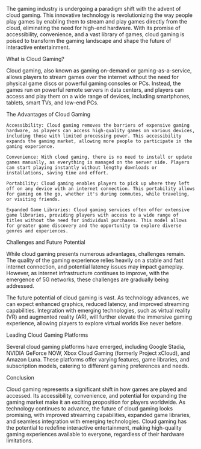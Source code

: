 The gaming industry is undergoing a paradigm shift with the advent of cloud gaming. This innovative technology is revolutionizing the way people play games by enabling them to stream and play games directly from the cloud, eliminating the need for high-end hardware. With its promise of accessibility, convenience, and a vast library of games, cloud gaming is poised to transform the gaming landscape and shape the future of interactive entertainment.

What is Cloud Gaming?

Cloud gaming, also known as gaming on-demand or gaming-as-a-service, allows players to stream games over the internet without the need for physical game discs or powerful gaming consoles or PCs. Instead, the games run on powerful remote servers in data centers, and players can access and play them on a wide range of devices, including smartphones, tablets, smart TVs, and low-end PCs.

The Advantages of Cloud Gaming

    Accessibility: Cloud gaming removes the barriers of expensive gaming hardware, as players can access high-quality games on various devices, including those with limited processing power. This accessibility expands the gaming market, allowing more people to participate in the gaming experience.

    Convenience: With cloud gaming, there is no need to install or update games manually, as everything is managed on the server side. Players can start playing instantly without lengthy downloads or installations, saving time and effort.

    Portability: Cloud gaming enables players to pick up where they left off on any device with an internet connection. This portability allows for gaming on the go, whether it's during commutes, while traveling, or visiting friends.

    Expanded Game Libraries: Cloud gaming services often offer extensive game libraries, providing players with access to a wide range of titles without the need for individual purchases. This model allows for greater game discovery and the opportunity to explore diverse genres and experiences.

Challenges and Future Potential

While cloud gaming presents numerous advantages, challenges remain. The quality of the gaming experience relies heavily on a stable and fast internet connection, and potential latency issues may impact gameplay. However, as internet infrastructure continues to improve, with the emergence of 5G networks, these challenges are gradually being addressed.

The future potential of cloud gaming is vast. As technology advances, we can expect enhanced graphics, reduced latency, and improved streaming capabilities. Integration with emerging technologies, such as virtual reality (VR) and augmented reality (AR), will further elevate the immersive gaming experience, allowing players to explore virtual worlds like never before.

Leading Cloud Gaming Platforms

Several cloud gaming platforms have emerged, including Google Stadia, NVIDIA GeForce NOW, Xbox Cloud Gaming (formerly Project xCloud), and Amazon Luna. These platforms offer varying features, game libraries, and subscription models, catering to different gaming preferences and needs.

Conclusion

Cloud gaming represents a significant shift in how games are played and accessed. Its accessibility, convenience, and potential for expanding the gaming market make it an exciting proposition for players worldwide. As technology continues to advance, the future of cloud gaming looks promising, with improved streaming capabilities, expanded game libraries, and seamless integration with emerging technologies. Cloud gaming has the potential to redefine interactive entertainment, making high-quality gaming experiences available to everyone, regardless of their hardware limitations.
